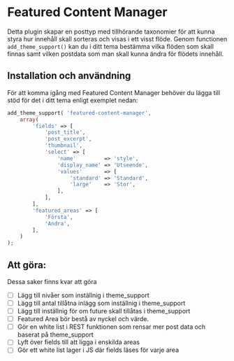 # Featured Content Manager

Detta plugin skapar en posttyp med tillhörande taxonomier för att kunna styra hur innehåll skall sorteras och visas i ett visst flöde. Genom functionen ```add_theme_support()``` kan du i ditt tema bestämma vilka flöden som skall finnas samt vilken postdata som man skall kunna ändra för flödets innehåll.

## Installation och användning

För att komma igång med Featured Content Manager behöver du lägga till stöd för det i ditt tema enligt exemplet nedan:

```php
add_theme_support( 'featured-content-manager',
	array(
		'fields' => [
			'post_title',
			'post_excerpt',
			'thumbnail',
			'select' => [
				'name'         => 'style',
				'display_name' => 'Utseende',
				'values'       => [
					'standard' => 'Standard',
					'large'    => 'Stor',
				],
			],
		],
		'featured_areas' => [
			'Första',
			'Andra',
		],
	)
);
```

## Att göra:

Dessa saker finns kvar att göra

* ☐ Lägg till nivåer som inställnig i theme_support
* ☐ Lägg till antal tillåtna inlägg som inställnig i theme_support
* ☐ Lägg till inställnig för om future skall tillåtas i theme_support
* ☐ Featured Area bör bestå av nyckel och värde.
* ☐ Gör en white list i REST funktionen som rensar mer post data och baserat på theme_support
* ☐ Lyft över fields till att ligga i enskilda areas
* ☐ Gör ett white list lager i JS där fields läses för varje area